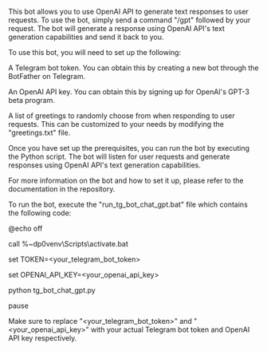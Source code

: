 This bot allows you to use OpenAI API to generate text responses to user requests. To use the bot, simply send a command "/gpt" followed by your request. The bot will generate a response using OpenAI API's text generation capabilities and send it back to you.

To use this bot, you will need to set up the following:

A Telegram bot token. You can obtain this by creating a new bot through the BotFather on Telegram.

An OpenAI API key. You can obtain this by signing up for OpenAI's GPT-3 beta program.

A list of greetings to randomly choose from when responding to user requests. This can be customized to your needs by modifying the "greetings.txt" file.

Once you have set up the prerequisites, you can run the bot by executing the Python script. The bot will listen for user requests and generate responses using OpenAI API's text generation capabilities.

For more information on the bot and how to set it up, please refer to the documentation in the repository.

To run the bot, execute the "run_tg_bot_chat_gpt.bat" file which contains the following code:

@echo off

call %~dp0venv\Scripts\activate.bat

set TOKEN=<your_telegram_bot_token>

set OPENAI_API_KEY=<your_openai_api_key>

python tg_bot_chat_gpt.py

pause

Make sure to replace "<your_telegram_bot_token>" and "<your_openai_api_key>" with your actual Telegram bot token and OpenAI API key respectively.

